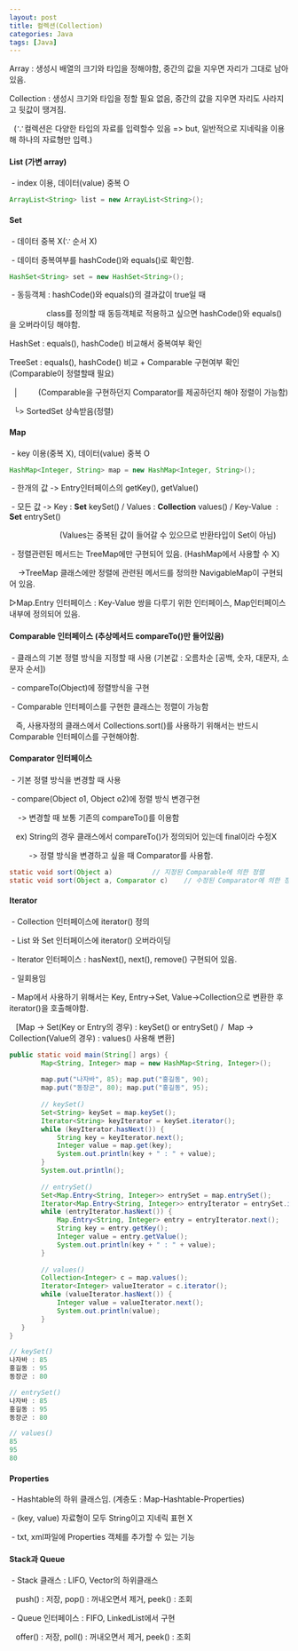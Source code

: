 ```yaml
---
layout: post
title: 컬렉션(Collection)
categories: Java
tags: [Java]
---
```


Array : 생성시 배열의 크기와 타입을 정해야함, 중간의 값을 지우면 자리가 그대로 남아있음.

Collection : 생성시 크기와 타입을 정할 필요 없음, 중간의 값을 지우면 자리도 사라지고 뒷값이 땡겨짐.

  (∵컬렉션은 다양한 타입의 자료를 입력할수 있음 => but, 일반적으로 지네릭을 이용해 하나의 자료형만 입력.) 

#### List (가변 array)

 - index 이용, 데이터(value) 중복 O

```java
ArrayList<String> list = new ArrayList<String>();
```

#### Set

 - 데이터 중복 X(∵ 순서 X)

 - 데이터 중복여부를 hashCode()와 equals()로 확인함.

```java
HashSet<String> set = new HashSet<String>();
```

 - 동등객체 : hashCode()와 equals()의 결과값이 true일 때

                 class를 정의할 때 동등객체로 적용하고 싶으면 hashCode()와 equals()을 오버라이딩 해야함.

HashSet : equals(), hashCode() 비교해서 중복여부 확인

TreeSet : equals(), hashCode() 비교 + Comparable 구현여부 확인 (Comparable이 정렬할때 필요)

  │         (Comparable을 구현하던지 Comparator를 제공하던지 해야 정렬이 가능함)

  └> SortedSet 상속받음(정렬)

#### Map

 - key 이용(중복 X), 데이터(value) 중복 O

```java
HashMap<Integer, String> map = new HashMap<Integer, String>();
```

 - 한개의 값 -> Entry인터페이스의 getKey(), getValue()

 - 모든 값 -> Key : **Set** keySet() / Values : **Collection** values() / Key-Value  : **Set** entrySet()

                       (Values는 중복된 값이 들어갈 수 있으므로 반환타입이 Set이 아님)

 - 정렬관련된 메서드는 TreeMap에만 구현되어 있음. (HashMap에서 사용할 수 X)

    ->TreeMap 클래스에만 정렬에 관련된 메서드를 정의한 NavigableMap이 구현되어 있음.

▷Map.Entry 인터페이스 : Key-Value 쌍을 다루기 위한 인터페이스, Map인터페이스 내부에 정의되어 있음.

#### Comparable 인터페이스 (추상메서드 compareTo()만 들어있음)

 - 클래스의 기본 정렬 방식을 지정할 때 사용 (기본값 : 오름차순 \[공백, 숫자, 대문자, 소문자 순서\])

 - compareTo(Object)에 정렬방식을 구현

 - Comparable 인터페이스를 구현한 클래스는 정렬이 가능함

   즉, 사용자정의 클래스에서 Collections.sort()를 사용하기 위해서는 반드시 Comparable 인터페이스를 구현해야함.

#### Comparator 인터페이스

 - 기본 정렬 방식을 변경할 때 사용

 - compare(Object o1, Object o2)에 정렬 방식 변경구현

    -> 변경할 때 보통 기존의 compareTo()를 이용함

   ex) String의 경우 클래스에서 compareTo()가 정의되어 있는데 final이라 수정X 

         -> 정렬 방식을 변경하고 싶을 때 Comparator를 사용함.

```java
static void sort(Object a)			// 지정된 Comparable에 의한 정렬
static void sort(Object a, Comparator c)	// 수정된 Comparator에 의한 정렬
```

#### Iterator

 - Collection 인터페이스에 iterator() 정의

 - List 와 Set 인터페이스에 iterator() 오버라이딩

 - Iterator 인터페이스 : hasNext(), next(), remove() 구현되어 있음.

 - 일회용임

 - Map에서 사용하기 위해서는 Key, Entry->Set, Value->Collection으로 변환한 후 iterator()을 호출해야함.

   \[Map -> Set(Key or Entry의 경우) : keySet() or entrySet() /  Map -> Collection(Value의 경우) : values() 사용해 변환\]

```java
public static void main(String[] args) {
		Map<String, Integer> map = new HashMap<String, Integer>();
		
		map.put("나자바", 85); map.put("홍길동", 90);
		map.put("동장군", 80); map.put("홍길동", 95);
		
		// keySet()
		Set<String> keySet = map.keySet();
		Iterator<String> keyIterator = keySet.iterator();
		while (keyIterator.hasNext()) {
			String key = keyIterator.next();
			Integer value = map.get(key);
			System.out.println(key + " : " + value);
		}
		System.out.println();
		
		// entrySet()
		Set<Map.Entry<String, Integer>> entrySet = map.entrySet();
		Iterator<Map.Entry<String, Integer>> entryIterator = entrySet.iterator();
		while (entryIterator.hasNext()) {
			Map.Entry<String, Integer> entry = entryIterator.next();
			String key = entry.getKey();
			Integer value = entry.getValue();
			System.out.println(key + " : " + value);
		}
		
		// values()
		Collection<Integer> c = map.values();
		Iterator<Integer> valueIterator = c.iterator();
		while (valueIterator.hasNext()) {
			Integer value = valueIterator.next();
			System.out.println(value);
		}
   }
}
```

```java
// keySet()
나자바 : 85
홍길동 : 95
동장군 : 80

// entrySet()
나자바 : 85
홍길동 : 95
동장군 : 80

// values()
85
95
80
```

#### Properties

 - Hashtable의 하위 클래스임. (계층도 : Map-Hashtable-Properties)

 - (key, value) 자료형이 모두 String이고 지네릭 표현 X

 - txt, xml파일에 Properties 객체를 추가할 수 있는 기능

#### Stack과 Queue

 - Stack 클래스 : LIFO, Vector의 하위클래스

   push() : 저장, pop() : 꺼내오면서 제거, peek() : 조회

 - Queue 인터페이스 : FIFO, LinkedList에서 구현

   offer() : 저장, poll() : 꺼내오면서 제거, peek() : 조회
